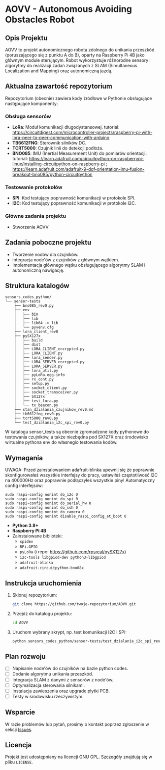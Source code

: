 # AOVV - Autonomous Avoiding Obstacles Robot

## Opis Projektu
AOVV to projekt autonomicznego robota zdolnego do unikania przeszkód (poruszającego się z punktu A do B), oparty na Raspberry Pi 4B jako głównym module sterującym. Robot wykorzystuje różnorodne sensory i algorytmy do realizacji zadań związanych z SLAM (Simultaneous Localization and Mapping) oraz autonomiczną jazdą.

## Aktualna zawartość repozytorium

Repozytorium (obecnie) zawiera kody źródłowe w Pythonie obsługujące następujące komponenty:

### Obsługa sensorów
- **LoRa**: Moduł komunikacji długodystansowej. tutorial: https://circuitdigest.com/microcontroller-projects/raspberry-pi-with-lora-peer-to-peer-communication-with-arduino
- **TB6612FNG**: Sterownik silników DC.
- **TCRT5000**: Czujnik linii do detekcji podłoża.
- **BNO085**: IMU (Inertial Measurement Unit) do pomiarów orientacji. tutorial: https://learn.adafruit.com/circuitpython-on-raspberrypi-linux/installing-circuitpython-on-raspberry-pi ; https://learn.adafruit.com/adafruit-9-dof-orientation-imu-fusion-breakout-bno085/python-circuitpython

### Testowanie protokołów
- **SPI**: Kod testujący poprawność komunikacji w protokole SPI.
- **I2C**: Kod testujący poprawność komunikacji w protokole I2C.

### Główne zadania projektu
- Stworzenie AOVV

## Zadania poboczne projektu
- Tworzenie nodów dla czujników.
- integracja node'ów z czujników z głównym wątkiem.
- Implementacja głównego wątku obsługującego algorytmy SLAM i autonomiczną nawigację.

## Struktura katalogów
```
sensors_codes_python/
└── sensor-tests
    ├── bno085_rev0.py
    ├── env
    │   ├── bin
    │   ├── lib
    │   ├── lib64 -> lib
    │   └── pyvenv.cfg
    ├── lora_client_rev0
    ├── pySX127x
    │   ├── build
    │   ├── dist
    │   ├── LORA_CLIENT_encrypted.py
    │   ├── LORA_CLIENT.py
    │   ├── lora_sender.py
    │   ├── LORA_SERVER_encrypted.py
    │   ├── LORA_SERVER.py
    │   ├── lora_util.py
    │   ├── pyLoRa.egg-info
    │   ├── rx_cont.py
    │   ├── setup.py
    │   ├── socket_client.py
    │   ├── socket_transceiver.py
    │   ├── SX127x
    │   ├── test_lora.py
    │   └── tx_beacon.py
    ├── stan_dzialania_czujnikow_rev0.md
    ├── tb6612fng_rev0.py
    ├── tcrt5000_rev0.py
    └── test_dzialania_i2c_spi_rev0.py
```
W katalogu sensor_tests są obecnie zgromadzone kody pythonowe do testowania czujników, a także niezbędna pod SX127X oraz środowisko wirtualne pythona env do własnegio testowania kodów.

## Wymagania
UWAGA: Przed zainstalowaniem adafruit-blinka upewnij się że poprawnie skonfigurowałeś wszystkie interfejsy do pracy, ustawiłeś częstotliwość I2C na 400000Hz oraz poprawnie podłączyłeś wszystkie piny!
Automatyczny config interfejsów:
```
sudo raspi-config nonint do_i2c 0
sudo raspi-config nonint do_spi 0
sudo raspi-config nonint do_serial_hw 0
sudo raspi-config nonint do_ssh 0
sudo raspi-config nonint do_camera 0
sudo raspi-config nonint disable_raspi_config_at_boot 0
```

- **Python 3.8+**
- **Raspberry Pi 4B**
- Zainstalowane biblioteki:
  - `spidev`
  - `RPi.GPIO`
  - `pyLoRa` (i repo: https://github.com/rpsreal/pySX127x)
  - `i2c-tools libgpiod-dev python3-libgpiod`
  - `adafruit-blinka`
  - `adafruit-circuitpython-bno08x` 

## Instrukcja uruchomienia

1. Sklonuj repozytorium:
   ```bash
   git clone https://github.com/twoje-repozytorium/AOVV.git
   ```
2. Przejdź do katalogu projektu:
   ```bash
   cd AOVV
   ```
3. Uruchom wybrany skrypt, np. test komunikacji I2C i SPI:
   ```bash
   python sensors_codes_python/sensor-tests/test_dzialania_i2c_spi_rev0.py
   ```

## Plan rozwoju

- [ ] Napisanie node'ów do czujników na bazie python codes. 
- [ ] Dodanie algorytmu unikania przeszkód.
- [ ] Integracja SLAM z danymi z sensorów z node'ów.
- [ ] Optymalizacja sterowania silnikami.
- [ ] Instalacja zawieszenia oraz upgrade płytki PCB.
- [ ] Testy w środowisku rzeczywistym.

## Wsparcie
W razie problemów lub pytań, prosimy o kontakt poprzez zgłoszenie w sekcji [Issues](https://github.com/twoje-repozytorium/AOVV/issues).

## Licencja
Projekt jest udostępniany na licencji GNU GPL. Szczegóły znajdują się w pliku `LICENSE`.
